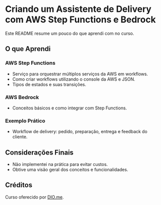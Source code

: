 # Criando um Assistente de Delivery com AWS Step Functions e Bedrock

Este README resume um pouco do que aprendi com no curso.

## O que Aprendi

### AWS Step Functions
- Serviço para orquestrar múltiplos serviços da AWS em workflows.
- Como criar workflows utilizando o console da AWS e JSON.
- Tipos de estados e suas transições.

### AWS Bedrock
- Conceitos básicos e como integrar com Step Functions.

### Exemplo Prático
- Workflow de delivery: pedido, preparação, entrega e feedback do cliente.

## Considerações Finais
- Não implementei na prática para evitar custos.
- Obtive uma visão geral dos conceitos e funcionalidades.

## Créditos
Curso oferecido por [DIO.me](https://www.dio.me).
